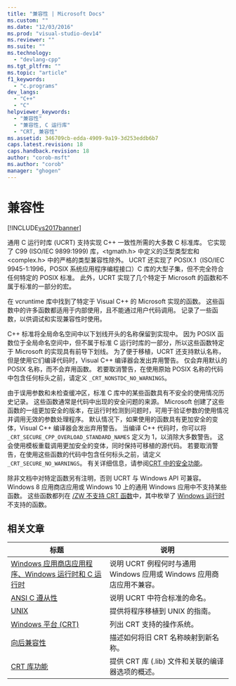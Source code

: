 ```yaml
---
title: "兼容性 | Microsoft Docs"
ms.custom: ""
ms.date: "12/03/2016"
ms.prod: "visual-studio-dev14"
ms.reviewer: ""
ms.suite: ""
ms.technology: 
  - "devlang-cpp"
ms.tgt_pltfrm: ""
ms.topic: "article"
f1_keywords: 
  - "c.programs"
dev_langs: 
  - "C++"
  - "C"
helpviewer_keywords: 
  - "兼容性"
  - "兼容性, C 运行库"
  - "CRT, 兼容性"
ms.assetid: 346709cb-edda-4909-9a19-3d253eddb6b7
caps.latest.revision: 18
caps.handback.revision: 18
author: "corob-msft"
ms.author: "corob"
manager: "ghogen"
---
```

# 兼容性
[!INCLUDE[vs2017banner](../assembler/inline/includes/vs2017banner.md)]

通用 C 运行时库 \(UCRT\) 支持实现 C\+\+ 一致性所需的大多数 C 标准库。 它实现了 C99 \(ISO\/IEC 9899:1999\) 库，\<tgmath.h\> 中定义的泛型类型宏和 \<complex.h\> 中的严格的类型兼容性除外。 UCRT 还实现了 POSIX.1（ISO\/IEC 9945\-1:1996，POSIX 系统应用程序编程接口）C 库的大型子集，但不完全符合任何特定的 POSIX 标准。  此外，UCRT 实现了几个特定于 Microsoft 的函数和不属于标准的一部分的宏。  
  
 在 vcruntime 库中找到了特定于 Visual C\+\+ 的 Microsoft 实现的函数。  这些函数中的许多函数都适用于内部使用，且不能通过用户代码调用。 记录了一些函数，以供调试和实现兼容性时使用。  
  
 C\+\+ 标准将全局命名空间中以下划线开头的名称保留到实现中。 因为 POSIX 函数位于全局命名空间中，但不属于标准 C 运行时库的一部分，所以这些函数特定于 Microsoft 的实现具有前导下划线。 为了便于移植，UCRT 还支持默认名称，但是使用它们编译代码时，Visual C\+\+ 编译器会发出弃用警告。 仅会弃用默认的 POSIX 名称，而不会弃用函数。 若要取消警告，在使用原始 POSIX 名称的代码中包含任何标头之前，请定义 `_CRT_NONSTDC_NO_WARNINGS`。  
  
 由于误用参数和未检查缓冲区，标准 C 库中的某些函数具有不安全的使用情况历史记录。 这些函数通常是代码中出现的安全问题的来源。 Microsoft 创建了这些函数的一组更加安全的版本，在运行时检测到问题时，可用于验证参数的使用情况并调用无效的参数处理程序。  默认情况下，如果使用的函数具有更加安全的变体，Visual C\+\+ 编译器会发出弃用警告。 当编译 C\+\+ 代码时，你可以将 `_CRT_SECURE_CPP_OVERLOAD_STANDARD_NAMES` 定义为 1，以消除大多数警告。 这会使用模板重载调用更加安全的变体，同时保持可移植的源代码。 若要取消警告，在使用这些函数的代码中包含任何标头之前，请定义 `_CRT_SECURE_NO_WARNINGS`。 有关详细信息，请参阅[CRT 中的安全功能](../c-runtime-library/security-features-in-the-crt.md)。  
  
 除非文档中对特定函数另有注明，否则 UCRT 与 Windows API 可兼容。  Windows 8 应用商店应用或 Windows 10 上的通用 Windows 应用中不支持某些函数。 这些函数都列在 [\/ZW 不支持 CRT 函数](http://msdn.microsoft.com/library/windows/apps/jj606124.aspx)中，其中枚举了 [Windows 运行时](http://msdn.microsoft.com/zh-cn/9a1a18b8-9802-4ec5-b9de-0d2dfdf414e9)不支持的函数。  
  
## 相关文章  
  
|标题|说明|  
|--------|--------|  
|[Windows 应用商店应用程序、Windows 运行时和 C 运行时](../c-runtime-library/windows-store-apps-the-windows-runtime-and-the-c-run-time.md)|说明 UCRT 例程何时与通用 Windows 应用或 Windows 应用商店应用不兼容。|  
|[ANSI C 遵从性](../c-runtime-library/ansi-c-compliance.md)|说明 UCRT 中符合标准的命名。|  
|[UNIX](../c-runtime-library/unix.md)|提供将程序移植到 UNIX 的指南。|  
|[Windows 平台 \(CRT\)](../c-runtime-library/windows-platforms-crt.md)|列出 CRT 支持的操作系统。|  
|[向后兼容性](../c-runtime-library/backward-compatibility.md)|描述如何将旧 CRT 名称映射到新名称。|  
|[CRT 库功能](../c-runtime-library/crt-library-features.md)|提供 CRT 库 \(.lib\) 文件和关联的编译器选项的概述。|